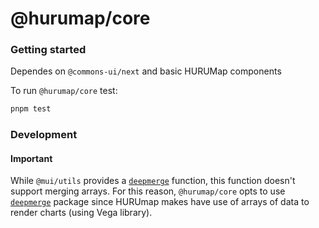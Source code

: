 # @hurumap/core

### Getting started

Dependes on `@commons-ui/next` and basic HURUMap components

To run `@hurumap/core` test:

```sh
pnpm test
```

### Development

#### Important

While `@mui/utils` provides a [`deepmerge`](https://github.com/mui/material-ui/blob/next/packages/mui-utils/src/deepmerge/deepmerge.ts) function, this function doesn't support merging arrays. For this reason, `@hurumap/core` opts to use [`deepmerge`](https://github.com/TehShrike/deepmerge) package since HURUmap makes have use of arrays of data to render charts (using Vega library).
